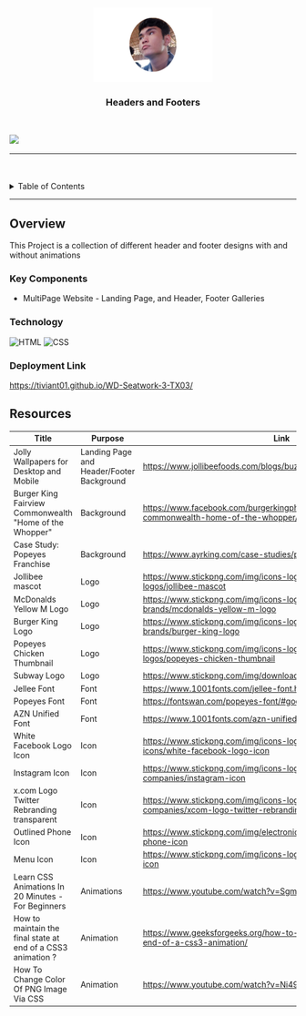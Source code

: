<a name="readme-top"/>

<br/>

<br />
<div align="center">
  <a href="https://github.com/Tiviant01/">
  <!-- TODO: If you want to add logo or banner you can add it here -->
    <img src="./assets/img/ian.png" alt="dp" width="210" height="130">
  </a>
<!-- TODO: Change Title to the name of the title of your Project -->
  <h3 align="center">Headers and Footers</h3>
</div>
<!-- TODO: Make a short description -->
<div align="center">
</div>

<br />

<!-- TODO: Change the zyx-0314 into your github username  -->
<!-- TODO: Change the WD-Template-Project into the same name of your folder -->
![](https://visit-counter.vercel.app/counter.png?page=Tiviant01/WD-Seatwork-3)

---

<br />
<br />

<!-- TODO: If you want to add more layers for your readme -->
<details>
  <summary>Table of Contents</summary>
  <ol>
    <li>
      <a href="#overview">Overview</a>
      <ol>
        <li>
          <a href="#key-components">Key Components</a>
        </li>
        <li>
          <a href="#technology">Technology</a>
        </li>
        <li>
          <a href="#deployment link">Deployment Link</a>
        </li>
      </ol>
    </li>
    <li>
      <a href="#resources">Resources</a>
    </li>
  </ol>
</details>

---

## Overview

<!-- TODO: To be changed -->
<!-- The following are just sample -->
This Project is a collection of different header and footer designs with and without animations


### Key Components
<!-- TODO: List of Key Components -->
<!-- The following are just sample -->
- MultiPage Website - Landing Page, and Header, Footer Galleries

### Technology
<!-- TODO: List of Technology Used -->
![HTML](https://img.shields.io/badge/HTML-E34F26?style=for-the-badge&logo=html5&logoColor=white)
![CSS](https://img.shields.io/badge/CSS-1572B6?style=for-the-badge&logo=css3&logoColor=white)

### Deployment Link
https://tiviant01.github.io/WD-Seatwork-3-TX03/

## Resources

<!-- TODO: Add References -->
| Title | Purpose | Link |
|-|-|-|
|Jolly Wallpapers for Desktop and Mobile|Landing Page and Header/Footer Background|https://www.jollibeefoods.com/blogs/buzz-room/jolly-wallpapers|
|Burger King Fairview Commonwealth "Home of the Whopper"|Background|https://www.facebook.com/burgerkingph/photos/burger-king-fairview-commonwealth-home-of-the-whopper/10153107832189106/?_rdr|
|Case Study: Popeyes Franchise|Background|https://www.ayrking.com/case-studies/popeyes/
|Jollibee mascot|Logo|https://www.stickpng.com/img/icons-logos-emojis/restaurant-logos/jollibee-mascot|
|McDonalds Yellow M Logo|Logo|https://www.stickpng.com/img/icons-logos-emojis/iconic-brands/mcdonalds-yellow-m-logo|
|Burger King Logo|Logo|https://www.stickpng.com/img/icons-logos-emojis/iconic-brands/burger-king-logo|
|Popeyes Chicken Thumbnail|Logo|https://www.stickpng.com/img/icons-logos-emojis/restaurant-logos/popeyes-chicken-thumbnail|
|Subway Logo|Logo|https://www.stickpng.com/img/download/5842f062a6515b1e0ad75b15|
|Jellee Font|Font|https://www.1001fonts.com/jellee-font.html|
|Popeyes Font|Font|https://fontswan.com/popeyes-font/#google_vignette|
|AZN Unified Font|Font|https://www.1001fonts.com/azn-unified-font.html|
|White Facebook Logo Icon|Icon|https://www.stickpng.com/img/icons-logos-emojis/social-media-icons/white-facebook-logo-icon|
|Instagram Icon|Icon|https://www.stickpng.com/img/icons-logos-emojis/tech-companies/instagram-icon|
|x.com Logo Twitter Rebranding transparent|Icon|https://www.stickpng.com/img/icons-logos-emojis/tech-companies/xcom-logo-twitter-rebranding|
|Outlined Phone Icon|Icon|https://www.stickpng.com/img/electronics/phone-icons/outlined-phone-icon|
|Menu Icon|Icon|https://www.stickpng.com/img/icons-logos-emojis/menu-icons/menu-icon|
|Learn CSS Animations In 20 Minutes - For Beginners|Animations|https://www.youtube.com/watch?v=SgmNxE9lWcY|
|How to maintain the final state at end of a CSS3 animation ?|Animation|https://www.geeksforgeeks.org/how-to-maintain-the-final-state-at-end-of-a-css3-animation/|
|How To Change Color Of PNG Image Via CSS|Animation|https://www.youtube.com/watch?v=Ni49a8gZQxY|